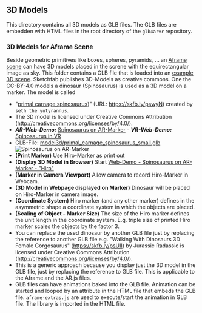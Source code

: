 ## 3D Models
This directory contains all 3D models as GLB files. The GLB files are embedden with HTML files in the root directory of  the `glb4arvr` repository.

### 3D Models for Aframe Scene
Beside geometric primitives like boxes, spheres, pyramids, ... an [Aframe scene](https://www.aframe.io) can have 3D models placed in the screne with the equirectangular image as sky. This folder contains a GLB file that is loaded into an [example 3D scene](https://niebert.github.io/HuginSample/spinosaurus_rieselfelder_aframe.html).
Sketchfab publishes 3D-Models as creative commons. One the CC-BY-4.0 models a dinosaur (Spinosaurus) is used as a 3D model on a marker. The model is called 
* "[primal carnage spinosaurus](https://skfb.ly/pswyN))" (URL: https://skfb.ly/pswyN) created by `seth the yutyrannus`.
* The 3D model is licensed under Creative Commons Attribution (http://creativecommons.org/licenses/by/4.0/).
* ***AR-Web-Demo:*** [Spinosaurus on AR-Marker](https://niebert.github.io/AR-Examples/spinosaurus_hiro_ar.html) - ***VR-Web-Demo:*** [Spinosaurus in VR](https://niebert.github.io/HuginSample/spinosaurus_rieselfelder_aframe.html)
* GLB-File: [model3d/primal_carnage_spinosaurus_small.glb](model3d/primal_carnage_spinosaurus_small.glb)
![Spinosaurus on AR-Marker](./img/spinosaurus_on_ar_marker.png)
* **(Print Marker)** Use Hiro-Marker as print out
* **(Display 3D Model in Browser)** Start [Web-Demo - Spinosaurus on AR-Marker - "Hiro"](https://niebert.github.io/AR-Examples/spinosaurus_hiro_ar.html)
* **(Marker in Camera Viewport)** Allow camera to record Hiro-Marker in Webcam.
* **(3D Model in Webpage displayed on Marker)** Dinosaur will be placed on Hiro-Marker in camera image.
* **(Coordinate System)** Hiro marker (and any other marker) defines in the asymmetric shape a coordinate system in which the objects are placed.
* **(Scaling of Object - Marker Size)** The size of the Hiro marker defines the unit length in the coordinate system. E.g. triple size of printed Hiro marker scales the objects by the factor 3.
* You can replace the used dinosaur by another GLB file just by replacing the reference to another GLB file e.g. "Walking With Dinosaurs 3D Female Gorgosaurus" (https://skfb.ly/psUII) by Jurassic Radassic is licensed under Creative Commons Attribution (http://creativecommons.org/licenses/by/4.0/).
* This is a generic approach because you display just the 3D model in the GLB file, just by replacing the reference to GLB file. This is applicable to the Aframe and the AR.js files.
* GLB files can have animations baked into the GLB file. Animation can be started and looped by an attribute in the HTML file that embeds the GLB file. `aframe-extras.js` are used to execute/start the animation in GLB file. The library is imported in the HTML file.
